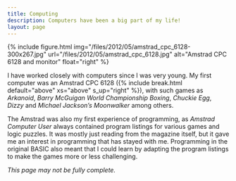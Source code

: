 ```yaml
---
title: Computing
description: Computers have been a big part of my life!
layout: page
---
```


{% include figure.html img="/files/2012/05/amstrad_cpc_6128-300x267.jpg" url="/files/2012/05/amstrad_cpc_6128.jpg" alt="Amstrad CPC 6128 and monitor" float="right" %}

I have worked closely with computers since I was very young. My first computer was an Amstrad CPC 6128 ({% include break.html default="above" xs="above" s_up="right" %}), with such games as _Arkanoid_, _Barry McGuigan World Championship Boxing_, _Chuckie Egg_, _Dizzy_ and _Michael Jackson&#8217;s Moonwalker_ among others.

The Amstrad was also my first experience of programming, as _Amstrad Computer User_ always contained program listings for various games and logic puzzles. It was mostly just reading from the magazine itself, but it gave me an interest in programming that has stayed with me. Programming in the original BASIC also meant that I could learn by adapting the program listings to make the games more or less challenging.

_This page may not be fully complete._
